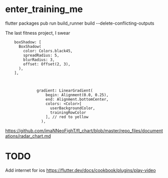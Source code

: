 # enter_training_me

flutter packages pub run build_runner build --delete-conflicting-outputs

The last fitness project, I swear

        boxShadow: [
          BoxShadow(
            color: Colors.black45,
            spreadRadius: 5,
            blurRadius: 3,
            offset: Offset(2, 3),
          ),
        ],



                  gradient: LinearGradient(
                      begin: Alignment(0.0, 0.25),
                      end: Alignment.bottomCenter,
                      colors: <Color>[
                        userBackgroundColor,
                        trainingRowColor
                      ], // red to yellow
                    ),

https://github.com/imaNNeoFighT/fl_chart/blob/master/repo_files/documentations/radar_chart.md

# TODO

Add internet for ios
https://flutter.dev/docs/cookbook/plugins/play-video
